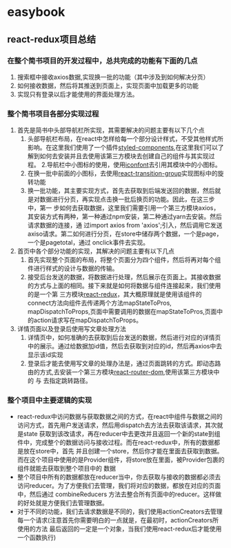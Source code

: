 # easybook
## react-redux项目总结
### 在整个简书项目的开发过程中，总共完成的功能有下面的几点
1. 搜索框中接收axios数据,实现换一批的功能（其中涉及到如何解决分页）
2. 如何接收数据，然后将其推送到页面上，实现页面中加载更多的功能
3. 实现只有登录以后才能使用的界面处理方法。
### 整个简书项目各部分实现过程
1. 首先是简书中头部导航栏所实现，其需要解决的问题主要有以下几个点
    1. 头部导航栏布局，在react中怎样给每一个部分设计样式，不受其他样式所影响。在这里我们使用了一个插件[styled-components](https://github.com/search?q=styled-components ),在这里我们可以了解到如何去安装并且去使用该第三方模块去创建自己的组件与其实现过程。
    2.导航栏中小图标的使用，使用[iconfont](https://www.iconfont.cn/ )去引用其模块中的小图标。
    3. 在换一批中前面的小图标，去使用[react-transition-group](https://github.com/search?q=react-transition-group)实现图标中的旋转功能
    4. 换一批功能，其主要实现方式，首先去获取到后端发送回的数据，然后就是对数据进行分页，再实现点击换一批后换页的功能。因此，在这三步中，第一
    步如何去获取数据，这里我们需要引用一个第三方模块axios，其安装方式有两种，第一种通过npm安装，第二种通过yarn去安装。然后请求数据的连接，通
    过import axios from 'axios';引入，然后调用它发送axiso请求。第二如何进行分页，在store中储存两个数据，一个是page，一个是pagetotal，通过
    onclick事件去实现。
2. 首页中各个部分功能的实现，其解决的问题主要有以下几点
    1. 首先实现整个页面的布局，将整个页面分为四个组件，然后将再对每个组件进行样式的设计与数据的传输。
    2. 接受后台发送的数据，将数据进行处理，然后展示在页面上。其接收数据的方式与上面的相同。接下来就是如何将数据与组件连接起来，我们使用的是一个第
    三方模块[react-redux](https://www.jianshu.com/p/bd481b5dda7f )，其大概原理就是使用该组件的connect方法向组件去传递两个方法mapStateToPros,
    mapDispatchToProps,页面中需要调用的数据在mapStateToPros,页面中的action请求写在mapDispatchToProps。
3. 详情页面以及登录后使用写文章处理方法
    1. 详情页中，如何准确的去获取到后台发送的数据，然后进行对应的详情页中的展示。通过给数据加id值，然后去获取到对应的id，然后再axios中去显示该id实现
    2. 登录后才能去使用写文章的处理办法是，通过页面跳转的方式。即动态路由的方式,去安装一个第三方模块[react-router-dom](https://github.com/search?q=react-router-dom ),使用该第三方模块中的<Link> 与 <Redirect>去指定跳转路径。
### 整个项目中主要逻辑的实现
* react-redux中访问数据与获取数据之间的方式，在react中组件与数据之间的访问方式，首先用户发送请求，然后用dispatch去方法去获取该请求，其次就是state
获取到该改请求，再在reducer中去更改并且返回一个新的state到组件中，完成整个的数据访问与接收过程。而在react-redux中，所有的数据都是放在store中，首先
并且创建一个store，然后你才能在里面去获取到数据。而在这个项目中使用的是Provider组件，将store放在里面，被Provider包裹的组件就能去获取到整个项目中的
数据
* 整个项目中所有的数据都放在reducer当中，你去获取与接收的数据都必须去访问reducer。为了方便我们去管理，我们将对应的数据，都放在对应的页面中，然后通过
combineReducers 方法去整合所有页面中的reducer。这样做的好处就是方便我们去管理数据。
* 对于不同的功能，我们去请求数据是不同的，我们使用actionCreators去管理每一个请求(注意首先你需要明白的一点就是，在最初时，actionCreators所使用的方法
最后返回的一定是一个对象，当我们使用react-redux后才能使用一个函数执行)

